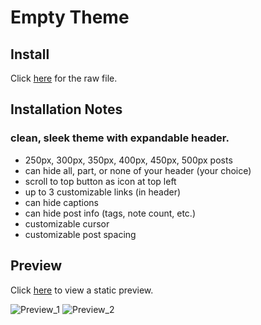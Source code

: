 # Empty Theme
## Install
Click [here](http://raw.githubusercontent.com/chynu/tumblr-themes/master/themes/empty/index.html) for the raw file.

## Installation Notes

### clean, sleek theme with expandable header.
 - 250px, 300px, 350px, 400px, 450px, 500px posts
 - can hide all, part, or none of your header (your choice)
 - scroll to top button as icon at top left
 - up to 3 customizable links (in header)
 - can hide captions
 - can hide post info (tags, note count, etc.)
 - customizable cursor
 - customizable post spacing


## Preview
Click [here](http://htmlpreview.github.io/?https://github.com/chynu/tumblr-themes/blob/master/themes/empty/preview.html) to view a static preview.

![Preview_1](http://68.media.tumblr.com/0f0915c8608002adb1cfc7e2d5c3a226/tumblr_nytgeiu1BV1uwmg08o2_1280.gif)
![Preview_2](http://68.media.tumblr.com/566cbb020a4cbe82fbe611989c794ae9/tumblr_nytgeiu1BV1uwmg08o1_1280.gif)
